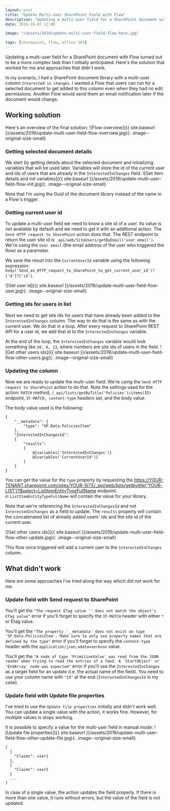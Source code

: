 ```yaml
---
layout: post
title: "Update Multi-user SharePoint Field with Flow"
description: "Updating a multi-user field for a SharePoint document with Flow turned out to be a more complex task than I initially anticipated. Here's the solution that worked for me and approaches that didn't work."
date: 2019-10-07 12:00

image: "/assets/2019/update-multi-user-field-flow-hero.jpg"

tags: [sharepoint, flow, office 365]
---
```


Updating a multi-user field for a SharePoint document with Flow turned out to be a more complex task than I initially anticipated. Here's the solution that worked for me and approaches that didn't work.

In my scenario, I had a SharePoint document library with a multi-user column `Interested in changes`. I wanted a Flow that users can run for a selected document to get added to this column even when they had no edit permissions. Another Flow would send them an email notification later if the document would change.

## Working solution

Here's an overview of the final solution:
![Flow overview]({{ site.baseurl }}/assets/2019/update-multi-user-field-flow-overview.jpg){: .image--original-size-small}

### Getting selected document details

We start by getting details about the selected document and initializing variables that will be used later. Variables will store the id of the current user and ids of users that are already in the `InterestedInChanges` field.
![Get item details and init variables]({{ site.baseurl }}/assets/2019/update-multi-user-field-flow-init.jpg){: .image--original-size-small}

Note that I'm using the Guid of the document library instead of the name in a Flow's trigger.

### Getting current user id

To update a multi-user field we need to know a site id of a user. Its value is not available by default and we need to get it with an additional action. The `Send HTTP request to SharePoint` action does that. The REST endpoint to return the user site id is `_api/web/SiteUsers/getByEmail('user_email')`. We're using the `User email` (the email address of the user who triggered the flow) as a parameter.

We save the result into the `CurrentUserId` variable using the following expression: `body('Send_an_HTTP_request_to_SharePoint_to_get_current_user_id')?['d']?['id']`.

![Get user id]({{ site.baseurl }}/assets/2019/update-multi-user-field-flow-user.jpg){: .image--original-size-small}

### Getting ids for users in list

Next we need to get site ids for users that have already been added to the `InterestedInChanges` column. The way to do that is the same as with the current user. We do that in a loop. After every request to SharePoint REST API for a user id, we add that id to the `InterestedInChanges` variable.

At the end of the loop, the `InterestedInChanges` variable would look something like `10, 6, 13`, where numbers are site ids of users in the field.
![Get other users ids]({{ site.baseurl }}/assets/2019/update-multi-user-field-flow-other-users.jpg){: .image--original-size-small}

### Updating the column

Now we are ready to update the multi-user field. We're using the `Send HTTP request to SharePoint` action to do that. Note the settings used for the action: `PATCH` method, `/_api/lists/getByTitle('Policies')/items(ID)` endpoint, `IF-MATCH, content-type` headers set, and the body value.

The body value used is the following:
```
{
    "__metadata": {
        "type": "SP.Data.PoliciesItem"
    },
    "InterestedInChangesId":
    {
        "results":
        [
            @{variables('InterestedInChanges')}
            @{variables('CurrentUserId')}
        ]
    }
}
```

You can get the value for the `type` property by requesting the https://YOUR-TENANT.sharepoint.com/sites/YOUR-SITE/_api/web/lists/getbytitle('YOUR-LIST')?$select=ListItemEntityTypeFullName endpoint. `d:ListItemEntityTypeFullName` will contain the value for your library.

Note that we're referencing the `InterestedInChangesId` and not `InterestedInChanges` as a field to update. The `results` property will contain the concatenated list of already added users' ids and the site id of the current user.

![Get other users ids]({{ site.baseurl }}/assets/2019/update-multi-user-field-flow-other-update.jpg){: .image--original-size-small}

This flow once triggered will add a current user to the `InterestedInChanges` column.

## What didn't work

Here are some approaches I've tried along the way which did not work for me.

### Update field with Send request to SharePoint

You'll get the `"The request ETag value '' does not match the object's ETag value"` error if you'll forget to specify the `IF-MATCH` header with either `*` or Etag value.

You'll get the `"The property '__metadata' does not exist on type 'SP.Data.PoliciesItem'. Make sure to only use property names that are defined by the type"` error if you'll forget to specify the `content-type` header with the `application/json;odata=verbose` value.

You'll get the `"A node of type 'PrimitiveValue' was read from the JSON reader when trying to read the entries of a feed. A 'StartObject' or 'EndArray' node was expected"` error if you'll use the `InterestedInChanges` as a target field for an update (i.e. the actual name of the field). You need to use your column name with `"Id"` at the end (`InterestedInChangesId` in my case).

### Update field with Update file properties

I've tried to use the `Update file properties` initially and didn't work well. You can update a single value with the action, it works fine. However, for multiple values is stops working.


It is possible to specify a value for the multi-user field in manual mode:
![Update file properties]({{ site.baseurl }}/assets/2019/update-multi-user-field-flow-other-update-file.jpg){: .image--original-size-small}
```
[
  {
    "Claims": user1
  },
  {
    "Claims": user2
  }
  ...
]
```

In case of a single value, the action updates the field properly. If there is more than one value, it runs without errors, but the value of the field is not updated.
